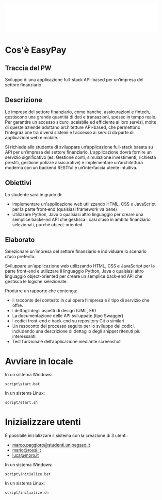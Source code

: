 ![EasyPay](frontend/public/logo-white.png "EasyPay")

# Cos'è EasyPay

## Traccia del PW

Sviluppo di una applicazione full-stack API-based per un’impresa del settore finanziario

## Descrizione

Le imprese del settore finanziario, come banche, assicurazioni e fintech, gestiscono una grande quantità di dati e
transazioni, spesso in tempo reale. Per garantire un accesso sicuro, scalabile ed efficiente ai loro servizi, molte di
queste aziende adottano architetture API-based, che permettono l’integrazione tra diversi sistemi e l’accesso ai servizi
da parte di applicazioni web e mobile.

Si richiede allo studente di sviluppare un’applicazione full-stack basata su API per un’impresa del settore finanziario.
L’applicazione dovrà fornire un servizio significativo (es. Gestione conti, simulazione investimenti, richiesta
prestiti, gestione polizze assicurative) e implementare un’architettura moderna con un backend RESTful e un’interfaccia
utente intuitiva.

## Obiettivi

Lo studente sarà in grado di:

- Implementare un'applicazione web utilizzando HTML, CSS e JavaScript per la parte front-end (qualsiasi framework va
  bene)
- Utilizzare Python, Java o qualsiasi altro linguaggio per creare una semplice backe-nd API che gestisca i casi d’uso in
  ambito finanziario selezionati, purché object-oriented

## Elaborato

Selezionare un’impresa del settore finanziario e individuare lo scenario d’uso preferito.

Sviluppare un'applicazione web utilizzando HTML, CSS e JavaScript per la parte front-end e utilizzare il linguaggio
Python, Java o qualsiasi altro linguaggio object-oriented per creare un semplice back-end API che gestisca le logiche
selezionate.

Produrre un rapporto che contenga:

- Il racconto del contesto in cui opera l’impresa e il tipo di servizio che offre.
- I dettagli degli aspetti di design (UML, ER)
- La documentazione delle API sviluppate (tipo Swagger)
- I codici front-end e back-end su repository Git o similari
- Un resoconto del processo seguito per lo sviluppo dei codici, includendo una descrizione di dettaglio degli snippet
  ritenuti più interessanti
- Test funzionale dell’applicazione mediante screenshot

# Avviare in locale

In un sistema Windows:

```batch
script\start.bat
```

In un sistema Linux:

```bash
script/start.sh
```

# Inizializzare utenti

È possibile inizializzare il sistema con la creazione di 3 utenti:

- marco.paggioro@studenti.unipegaso.it
- mario@rossi.it
- luca@moro.it

In un sistema Windows:

```batch
script\initialize.bat
```

In un sistema Linux:

```bash
script/initialize.sh
```